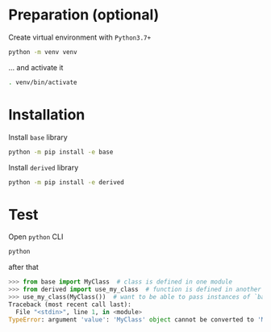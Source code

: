 # Preparation (optional)

Create virtual environment with `Python3.7+`
```bash
python -m venv venv
```
... and activate it
```bash
. venv/bin/activate
```

# Installation

Install `base` library
```bash
python -m pip install -e base
```
Install `derived` library
```bash
python -m pip install -e derived
```

# Test
Open `python` CLI
```bash
python
```
after that
```python
>>> from base import MyClass  # class is defined in one module
>>> from derived import use_my_class  # function is defined in another module
>>> use_my_class(MyClass())  # want to be able to pass instances of `base.MyClass` class to a `derived.use_my_class` function, but instead getting error
Traceback (most recent call last):
  File "<stdin>", line 1, in <module>
TypeError: argument 'value': 'MyClass' object cannot be converted to 'MyClass'
```
